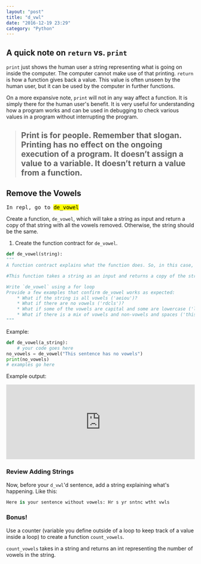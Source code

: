 ```yaml
---
layout: "post"
title: "d_vwl"
date: "2016-12-19 23:29"
category: "Python"
---
```


## A quick note on `return` vs. `print`

<code>print</code> just shows the human user a string representing what is going on inside the computer. The computer cannot make use of that printing. <code>return</code> is how a function gives back a value. This value is often unseen by the human user, but it can be used by the computer in further functions.

On a more expansive note, <code>print</code> will not in any way affect a function. It is simply there for the human user's benefit. It is very useful for understanding how a program works and can be used in debugging to check various values in a program without interrupting the program.

> ## Print is for people. **Remember that slogan.** Printing has no effect on the ongoing execution of a program. It doesn’t assign a value to a variable. It doesn’t return a value from a function.

## Remove the Vowels

<span class="mega-octicon octicon-file-code"></span>
<kbd>In repl, go to  <mark>de_vowel</mark></kbd>

Create a function, `de_vowel`, which will take a string as input and return a copy of that string with all the vowels removed. Otherwise, the string should be the same.

1. Create the function contract for `de_vowel`.

```python
def de_vowel(string):
"""
A function contract explains what the function does. So, in this case, yours might look like:

#This function takes a string as an input and returns a copy of the string with the vowels removed.

Write `de_vowel` using a for loop
Provide a few examples that confirm de_vowel works as expected:
	* What if the string is all vowels ('aeiou')?
	* What if there are no vowels ('rdcls')?
	* What if some of the vowels are capital and some are lowercase ('lIKe ThIs?')
	* What if there is a mix of vowels and non-vowels and spaces ('this is silly')?
"""
```

Example:

```python
def de_vowel(a_string):
	# your code goes here
no_vowels = de_vowel("This sentence has no vowels")
print(no_vowels)
# examples go here
```

Example output:

<iframe src="https://trinket.io/embed/python/5238cab7c2?outputOnly=true&runOption=run&start=result" width="100%" height="200" frameborder="0" marginwidth="0" marginheight="0" allowfullscreen></iframe>

### Review Adding Strings

Now, before your `d_vwl`'d sentence, add a string explaining what's happening. Like this:

```python
Here is your sentence without vowels: Hr s yr sntnc wtht vwls
```

### Bonus!

Use a counter (variable you define outside of a loop to keep track of a value inside a loop) to create a function `count_vowels`.

`count_vowels` takes in a string and returns an int representing the number of vowels in the string.
